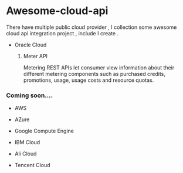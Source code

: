 # Awesome-cloud-api

There have multiple public cloud provider ,  I collection some awesome cloud api integration project , include I create .

* Oracle Cloud 

  1. Meter API
   
  	  Metering REST APIs let consumer view information about their different metering components such as purchased credits, promotions, usage, usage costs and resource quotas.

 
  


### Coming soon....

* AWS

* AZure

* Google Compute Engine

* IBM Cloud

* Ali Cloud

* Tencent Cloud